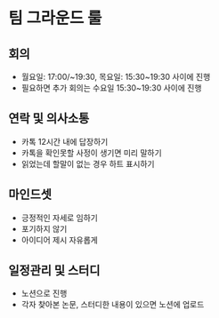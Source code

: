 # 팀 그라운드 룰

## 회의
- 월요일: 17:00/~19:30, 목요일: 15:30~19:30 사이에 진행
- 필요하면 추가 회의는 수요일 15:30~19:30 사이에 진행

## 연락 및 의사소통
- 카톡 12시간 내에 답장하기
- 카톡을 확인못할 사정이 생기면 미리 말하기
- 읽었는데 할말이 없는 경우 하트 표시하기

## 마인드셋
- 긍정적인 자세로 임하기
- 포기하지 않기
- 아이디어 제시 자유롭게

## 일정관리 및 스터디
- 노션으로 진행
- 각자 찾아본 논문, 스터디한 내용이 있으면 노션에 업로드 




